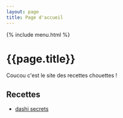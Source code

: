 ```yaml
---
layout: page
title: Page d'accueil
---
```


{% include menu.html %}

# {{page.title}}

Coucou c'est le site des recettes chouettes !

## Recettes
- [dashi secrets](./dashisecrets)
